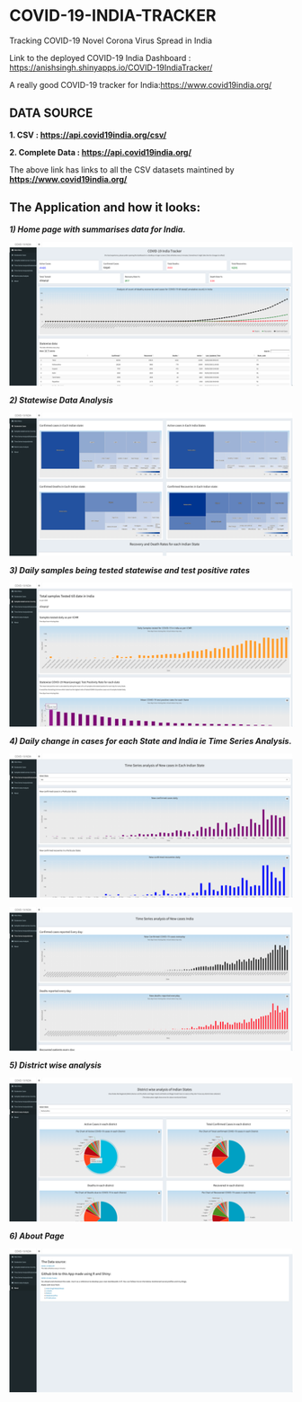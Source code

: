 # COVID-19-INDIA-TRACKER
Tracking COVID-19 Novel Corona Virus Spread in India

Link to the deployed COVID-19 India Dashboard : https://anishsingh.shinyapps.io/COVID-19IndiaTracker/

A really good COVID-19 tracker for India:https://www.covid19india.org/


## DATA SOURCE

__1. CSV : https://api.covid19india.org/csv/__

__2. Complete Data : https://api.covid19india.org/__

The above link has links to all the CSV datasets maintined by __https://www.covid19india.org/__


## The Application and how it looks:


*__1) Home page with summarises data for India.__*

![Home Page](https://github.com/anishsingh20/COVID-19-INDIA-TRACKER/blob/master/images/Screenshot%202020-05-10%20at%2012.06.55%20PM.png)

*__2) Statewise Data Analysis__*

![Statewise Analysis](https://github.com/anishsingh20/COVID-19-INDIA-TRACKER/blob/master/images/Screenshot%202020-05-10%20at%2012.07.13%20PM.png)

*__3) Daily samples being tested statewise and test positive rates__*

![India's COVID-19 Testing](https://github.com/anishsingh20/COVID-19-INDIA-TRACKER/blob/master/images/Screenshot%202020-05-10%20at%2012.07.25%20PM.png)



*__4) Daily change in cases for each State and India ie Time Series Analysis.__*

![Statewise Daily changes](https://github.com/anishsingh20/COVID-19-INDIA-TRACKER/blob/master/images/Screenshot%202020-05-10%20at%2012.07.30%20PM.png)

![India's daily change](https://github.com/anishsingh20/COVID-19-INDIA-TRACKER/blob/master/images/Screenshot%202020-05-10%20at%2012.07.34%20PM.png)

*__5) District wise analysis__*

![District wise analysis](https://github.com/anishsingh20/COVID-19-INDIA-TRACKER/blob/master/images/Screenshot%202020-05-10%20at%2012.07.43%20PM.png)


*__6) About Page__*

![About Me](https://github.com/anishsingh20/COVID-19-INDIA-TRACKER/blob/master/images/Screenshot%202020-05-10%20at%2012.07.49%20PM.png)
